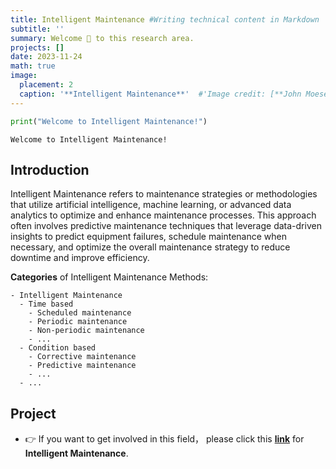 ```yaml
---
title: Intelligent Maintenance #Writing technical content in Markdown
subtitle: ''
summary: Welcome 👋 to this research area.
projects: []
date: 2023-11-24
math: true
image:
  placement: 2
  caption: '**Intelligent Maintenance**'  #'Image credit: [**John Moeses Bauan**](https://unsplash.com/photos/OGZtQF8iC0g)'
---
```


```python
print("Welcome to Intelligent Maintenance!")
```

    Welcome to Intelligent Maintenance!

## **Introduction**
Intelligent Maintenance refers to maintenance strategies or methodologies that utilize artificial intelligence, machine learning, or advanced data analytics to optimize and enhance maintenance processes. This approach often involves predictive maintenance techniques that leverage data-driven insights to predict equipment failures, schedule maintenance when necessary, and optimize the overall maintenance strategy to reduce downtime and improve efficiency.

**Categories** of Intelligent Maintenance Methods:
```markmap
- Intelligent Maintenance
  - Time based
    - Scheduled maintenance
    - Periodic maintenance
    - Non-periodic maintenance
    - ...
  - Condition based
    - Corrective maintenance
    - Predictive maintenance
    - ...
  - ...
```

## **Project**
- 👉 If you want to get involved in this field， please click this **[link](https://github.com/yongerlii/Intelligent-Maintenance)** for **Intelligent Maintenance**.
